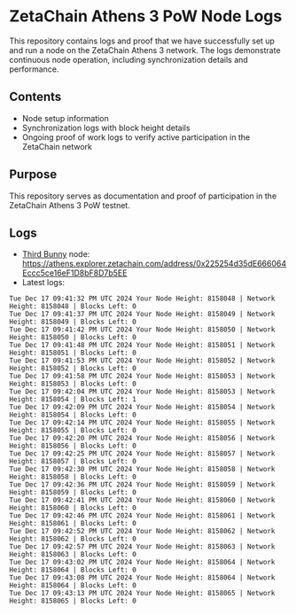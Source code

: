 # ZetaChain Athens 3 PoW Node Logs
This repository contains logs and proof that we have successfully set up and run a node on the ZetaChain Athens 3 network. The logs demonstrate continuous node operation, including synchronization details and performance.

## Contents
- Node setup information
- Synchronization logs with block height details
- Ongoing proof of work logs to verify active participation in the ZetaChain network

## Purpose
This repository serves as documentation and proof of participation in the ZetaChain Athens 3 PoW testnet.

## Logs

- [Third Bunny](https://thirdbunny.xyz/) node: https://athens.explorer.zetachain.com/address/0x225254d35dE666064Eccc5ce16eF1D8bF8D7b5EE
- Latest logs:
```
Tue Dec 17 09:41:32 PM UTC 2024 Your Node Height: 8158048 | Network Height: 8158048 | Blocks Left: 0
Tue Dec 17 09:41:37 PM UTC 2024 Your Node Height: 8158049 | Network Height: 8158049 | Blocks Left: 0
Tue Dec 17 09:41:42 PM UTC 2024 Your Node Height: 8158050 | Network Height: 8158050 | Blocks Left: 0
Tue Dec 17 09:41:48 PM UTC 2024 Your Node Height: 8158051 | Network Height: 8158051 | Blocks Left: 0
Tue Dec 17 09:41:53 PM UTC 2024 Your Node Height: 8158052 | Network Height: 8158052 | Blocks Left: 0
Tue Dec 17 09:41:58 PM UTC 2024 Your Node Height: 8158053 | Network Height: 8158053 | Blocks Left: 0
Tue Dec 17 09:42:04 PM UTC 2024 Your Node Height: 8158053 | Network Height: 8158054 | Blocks Left: 1
Tue Dec 17 09:42:09 PM UTC 2024 Your Node Height: 8158054 | Network Height: 8158054 | Blocks Left: 0
Tue Dec 17 09:42:14 PM UTC 2024 Your Node Height: 8158055 | Network Height: 8158055 | Blocks Left: 0
Tue Dec 17 09:42:20 PM UTC 2024 Your Node Height: 8158056 | Network Height: 8158056 | Blocks Left: 0
Tue Dec 17 09:42:25 PM UTC 2024 Your Node Height: 8158057 | Network Height: 8158057 | Blocks Left: 0
Tue Dec 17 09:42:30 PM UTC 2024 Your Node Height: 8158058 | Network Height: 8158058 | Blocks Left: 0
Tue Dec 17 09:42:36 PM UTC 2024 Your Node Height: 8158059 | Network Height: 8158059 | Blocks Left: 0
Tue Dec 17 09:42:41 PM UTC 2024 Your Node Height: 8158060 | Network Height: 8158060 | Blocks Left: 0
Tue Dec 17 09:42:46 PM UTC 2024 Your Node Height: 8158061 | Network Height: 8158061 | Blocks Left: 0
Tue Dec 17 09:42:52 PM UTC 2024 Your Node Height: 8158062 | Network Height: 8158062 | Blocks Left: 0
Tue Dec 17 09:42:57 PM UTC 2024 Your Node Height: 8158063 | Network Height: 8158063 | Blocks Left: 0
Tue Dec 17 09:43:02 PM UTC 2024 Your Node Height: 8158064 | Network Height: 8158064 | Blocks Left: 0
Tue Dec 17 09:43:08 PM UTC 2024 Your Node Height: 8158064 | Network Height: 8158064 | Blocks Left: 0
Tue Dec 17 09:43:13 PM UTC 2024 Your Node Height: 8158065 | Network Height: 8158065 | Blocks Left: 0
```
